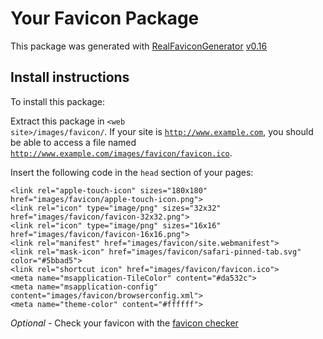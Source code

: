 # Your Favicon Package

This package was generated with [RealFaviconGenerator](https://realfavicongenerator.net/) [v0.16](https://realfavicongenerator.net/change_log#v0.16)

## Install instructions

To install this package:

Extract this package in <code>&lt;web site&gt;/images/favicon/</code>. If your site is <code>http://www.example.com</code>, you should be able to access a file named <code>http://www.example.com/images/favicon/favicon.ico</code>.

Insert the following code in the `head` section of your pages:

    <link rel="apple-touch-icon" sizes="180x180" href="images/favicon/apple-touch-icon.png">
    <link rel="icon" type="image/png" sizes="32x32" href="images/favicon/favicon-32x32.png">
    <link rel="icon" type="image/png" sizes="16x16" href="images/favicon/favicon-16x16.png">
    <link rel="manifest" href="images/favicon/site.webmanifest">
    <link rel="mask-icon" href="images/favicon/safari-pinned-tab.svg" color="#5bbad5">
    <link rel="shortcut icon" href="images/favicon/favicon.ico">
    <meta name="msapplication-TileColor" content="#da532c">
    <meta name="msapplication-config" content="images/favicon/browserconfig.xml">
    <meta name="theme-color" content="#ffffff">

*Optional* - Check your favicon with the [favicon checker](https://realfavicongenerator.net/favicon_checker)